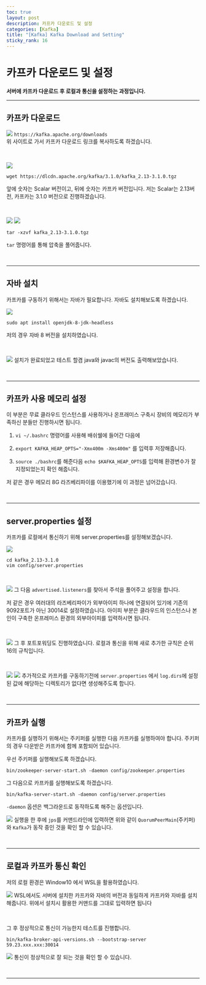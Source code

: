```yaml
---
toc: true
layout: post
description: 카프카 다운로드 및 설정
categories: [Kafka]
title: "[Kafka] Kafka Download and Setting"
sticky_rank: 16
---
```


# 카프카 다운로드 및 설정

__서버에 카프카 다운로드 후 로컬과 통신을 설정하는 과정입니다.__

___

## 카프카 다운로드

![]({{site.baseurl}}/images/kafka/kafkaset1.JPG)
`https://kafka.apache.org/downloads` <br/>
위 사이트로 가서 카프카 다운로드 링크를 복사하도록 하겠습니다.

<br/>

![]({{site.baseurl}}/images/kafka/kafkaset2.JPG)
```
wget https://dlcdn.apache.org/kafka/3.1.0/kafka_2.13-3.1.0.tgz
```
앞에 숫자는 Scalar 버전이고, 뒤에 숫자는 카프카 버전입니다.
저는 Scalar는 2.13버전, 카프카는 3.1.0 버전으로 진행하겠습니다.

<br/>

![]({{site.baseurl}}/images/kafka/kafkaset3.JPG)
![]({{site.baseurl}}/images/kafka/kafkaset4.JPG)
```
tar -xzvf kafka_2.13-3.1.0.tgz
```
`tar` 명령어를 통해 압축을  풀어줍니다.

<br/>

-------

## 자바 설치

카프카를 구동하기 위해서는 자바가 필요합니다. 자바도 설치해보도록 하겠습니다.

![]({{site.baseurl}}/images/kafka/kafkaset5.JPG)
```
sudo apt install openjdk-8-jdk-headless
```
저의 경우 자바 8 버전을 설치하였습니다. 

<br/>

![]({{site.baseurl}}/images/kafka/kafkaset6.JPG)
설치가 완료되었고 테스트 할겸 java와 javac의 버전도 출력해보았습니다.

<br/>

-------

## 카프카 사용 메모리 설정

이 부분은 무료 클라우드 인스턴스를 사용하거나 온프래미스 구축시 장비의  메모리가 부족하신 분들만 진행하시면 됩니다.

1. `vi ~/.bashrc` 명령어를 사용해 배쉬쉘에 들어간 다음에

2. `export KAFKA_HEAP_OPTS="-Xmx400m -Xms400m"` 를 입력후 저장해줍니다.

3. `source ./bashrc`를 해준다음 `echo $KAFKA_HEAP_OPTS`를 입력해 환경변수가 잘 지정되었는지 확인 해줍니다.

저 같은 경우 메모리 8G 라즈베리파이를 이용했기에 이 과정은 넘어갔습니다.

<br/>

-----

## server.properties 설정

카프카를 로컬에서 통신하기 위해 server.properties를 설정해보겠습니다.

![]({{site.baseurl}}/images/kafka/kafkaset7.JPG)
```
cd kafka_2.13-3.1.0
vim config/server.properties
```

<br/>

![]({{site.baseurl}}/images/kafka/kafkaset8.JPG)
그 다음 `advertised.listeners`를 찾아서 주석을 풀어주고 설정을 합니다.

저 같은 경우 여러대의 라즈베리파이가 외부아이피 하나에 연결되어 있기에 기존의 9092포트가 아닌 30014로 설정하였습니다. 아이피 부분은 클라우드의 인스턴스나 본인이 구축한 온프레미스 환경의 외부아이피를 입력하시면 됩니다.

<br/>

![]({{site.baseurl}}/images/kafka/kafkaset9.JPG)
그 후 포트포워딩도 진행하였습니다. 로컬과 통신을 위해 새로 추가한 규칙은 순위 16의 규칙입니다.

<br/>

![]({{site.baseurl}}/images/kafka/kafkaset10.JPG)
![]({{site.baseurl}}/images/kafka/kafkaset11.JPG)
추가적으로 카프카를 구동하기전에 `server.properties` 에서 `log.dirs`에 설정된 값에 해당하는 디렉토리가 없다면 생성해주도록 합니다.

<br/>

----

## 카프카 실행

카프카를 실행하기 위해서는 주키퍼를 실행한 다음 카프카를 실행하여야 합니다. 주키퍼의 경우 다운받은 카프카에 함께 포함되어 있습니다.

우선 주키퍼를 실행해보도록 하겠습니다.
```
bin/zookeeper-server-start.sh -daemon config/zookeeper.properties
```

그 다음으로 카프카를 실행해보도록 하겠습니다.
```
bin/kafka-server-start.sh -daemon config/server.properties
```
`-daemon` 옵션은 백그라운드로 동작하도록 해주는 옵션입니다.

![]({{site.baseurl}}/images/kafka/kafkaset12.JPG)
실행을 한 후에 `jps`를 커맨드라인에 입력하면 위와 같이 `QuorumPeerMain`(주키퍼) 와 `Kafka`가 동작 중인 것을 확인 할 수 있습니다.

<br/>

---

## 로컬과 카프카 통신 확인

저의 로컬 환경은 Window10 에서 WSL을 활용하였습니다.

![]({{site.baseurl}}/images/kafka/kafkaset13.JPG)
WSL에서도 서버에 설치한 카프카와 자바의 버전과 동일하게 카프카와 자바를 설치해줍니다. 위에서 설치시 활용한 커맨드를 그대로 입력하면 됩니다

<br/>

그 후 정상적으로 통신이 가능한지 테스트를 진행합니다.
```
bin/kafka-broker-api-versions.sh --bootstrap-server 59.23.xxx.xxx:30014
```

![]({{site.baseurl}}/images/kafka/kafkaset14.JPG)
통신이 정상적으로 잘 되는 것을 확인 할 수 있습니다.

<br/>

---
